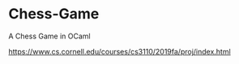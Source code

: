# Chess-Game
A Chess Game in OCaml

https://www.cs.cornell.edu/courses/cs3110/2019fa/proj/index.html